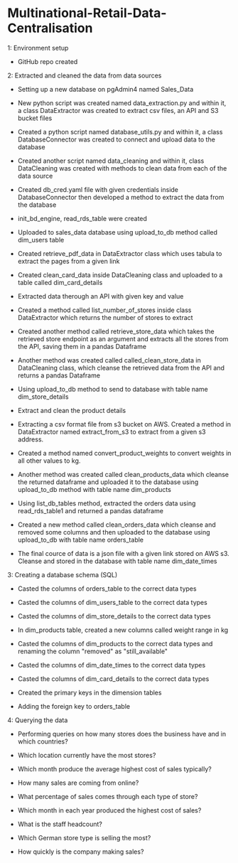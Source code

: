 # Multinational-Retail-Data-Centralisation
1: Environment setup

* GitHub repo created


2: Extracted and cleaned the data from data sources

* Setting up a new database on pgAdmin4 named Sales_Data

* New python script was created named data_extraction.py and within it, a class DataExtractor was created to extract csv files, an API and S3 bucket files

* Created a python script named database_utils.py and within it, a class DatabaseConnector was created to connect and upload data to the database

* Created another script named data_cleaning and within it, class DataCleaning was created with methods to clean data from each of the data source

* Created db_cred.yaml file with given credentials inside DatabaseConnector then developed a method to extract the data from the database

* init_bd_engine, read_rds_table were created

* Uploaded to sales_data database using upload_to_db method called dim_users table

* Created retrieve_pdf_data in DataExtractor class which uses tabula to extract the pages from a given link

* Created clean_card_data inside DataCleaning class and uploaded to a table called dim_card_details

* Extracted data therough an API with given key and value

*  Created a method called list_number_of_stores inside class DataExtractor which returns the number of stores to extract

* Created another method called retrieve_store_data which takes the retrieved store endpoint as an argument and extracts all the stores from the API, saving them in a pandas Dataframe

* Another method was created called called_clean_store_data in DataCleaning class, which cleanse the retrieved data from the API and returns a pandas Dataframe

* Using upload_to_db method to send to database with table name dim_store_details

* Extract and clean the product details

* Extracting a csv format file from s3 bucket on AWS. Created a method in DataExtractor named extract_from_s3 to extract from a given s3 address. 

* Created a method named convert_product_weights to convert weights in all other values to kg.

* Another method was created called clean_products_data which cleanse the returned dataframe and uploaded it to the database using upload_to_db method with table name dim_products

* Using  list_db_tables method, extracted the orders data using read_rds_table1 and returned a pandas dataframe

* Created  a new method called clean_orders_data which cleanse  and removed some columns and then uploaded to the database using upload_to_db with table name orders_table

* The final cource of data is a json file with a given link stored on AWS s3. Cleanse and stored in the database with table name dim_date_times


3: Creating a database schema (SQL)

* Casted the columns of orders_table to the correct data types

* Casted the columns of dim_users_table to the correct data types

* Casted the columns of dim_store_details to the correct data types

* In dim_products table, created a new columns called weight range in kg 

* Casted the columns of dim_products to the correct data types and renaming the column "removed" as "still_available"

* Casted the columns of dim_date_times to the correct data types

* Casted the columns of dim_card_details to the correct data types

* Created the primary keys in the dimension tables

* Adding the foreign key to orders_table


4: Querying the data

* Performing queries on how many stores does the business have and in which countries?

* Which location currently have the most stores?

* Which month produce the average highest cost of sales typically?

* How many sales are coming from online?

* What percentage of sales comes through each type of store?

* Which month in each year produced the highest cost of sales?

* What is the staff headcount?

* Which German store type is selling the most?

* How quickly is the company making sales?


